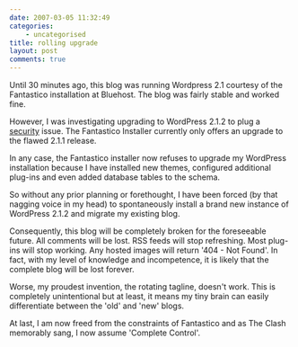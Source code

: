 ```yaml
---
date: 2007-03-05 11:32:49
categories:
    - uncategorised
title: rolling upgrade
layout: post
comments: true
---
```

Until 30 minutes ago, this blog was running Wordpress 2.1 courtesy of
the Fantastico installation at Bluehost. The blog was fairly stable and
worked fine.

However, I was investigating upgrading to WordPress 2.1.2 to plug a
[security](http://wordpress.org/development/2007/03/upgrade-212/) issue.
The Fantastico Installer currently only offers an upgrade to the flawed
2.1.1 release.

In any case, the Fantastico installer now refuses to upgrade my
WordPress installation because I have installed new themes, configured
additional plug-ins and even added database tables to the schema.

So without any prior planning or forethought, I have been forced (by
that nagging voice in my head) to spontaneously install a brand new
instance of WordPress 2.1.2 and migrate my existing blog.

Consequently, this blog will be completely broken for the foreseeable
future. All comments will be lost. RSS feeds will stop refreshing. Most
plug-ins will stop working. Any hosted images will return '404 - Not
Found'. In fact, with my level of knowledge and incompetence, it is
likely that the complete blog will be lost forever.

Worse, my proudest invention, the rotating tagline, doesn't work. This
is completely unintentional but at least, it means my tiny brain can
easily differentiate between the 'old' and 'new' blogs.

At last, I am now freed from the constraints of Fantastico and as The
Clash memorably sang, I now assume 'Complete Control'.
